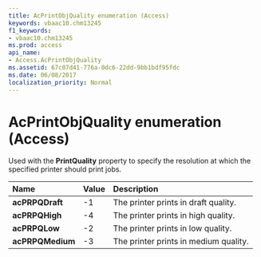 ```yaml
---
title: AcPrintObjQuality enumeration (Access)
keywords: vbaac10.chm13245
f1_keywords:
- vbaac10.chm13245
ms.prod: access
api_name:
- Access.AcPrintObjQuality
ms.assetid: 67c07d41-776a-0dc6-22dd-9bb1bdf95fdc
ms.date: 06/08/2017
localization_priority: Normal
---
```



# AcPrintObjQuality enumeration (Access)

Used with the  **PrintQuality** property to specify the resolution at which the specified printer should print jobs.



|Name|Value|Description|
|:-----|:-----|:-----|
|**acPRPQDraft**|-1|The printer prints in draft quality.|
|**acPRPQHigh**|-4|The printer prints in high quality.|
|**acPRPQLow**|-2|The printer prints in low quality.|
|**acPRPQMedium**|-3|The printer prints in medium quality.|

